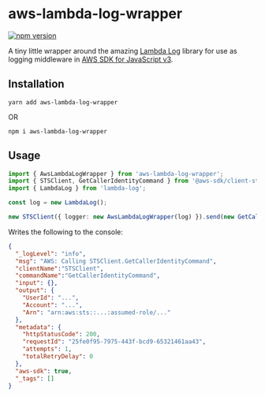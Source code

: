 # aws-lambda-log-wrapper

[![npm version](https://badge.fury.io/js/aws-lambda-log-wrapper.svg)](https://badge.fury.io/js/aws-lambda-log-wrapper)

A tiny little wrapper around the amazing [Lambda Log](https://lambdalog.js.org/) library for use as logging middleware in [AWS SDK for JavaScript v3](https://docs.aws.amazon.com/AWSJavaScriptSDK/v3/latest/).

## Installation

`yarn add aws-lambda-log-wrapper`

OR

`npm i aws-lambda-log-wrapper`

## Usage

```typescript
import { AwsLambdaLogWrapper } from 'aws-lambda-log-wrapper';
import { STSClient, GetCallerIdentityCommand } from '@aws-sdk/client-sts';
import { LambdaLog } from 'lambda-log';

const log = new LambdaLog();

new STSClient({ logger: new AwsLambdaLogWrapper(log) }).send(new GetCallerIdentityCommand({}))
```

Writes the following to the console:
```json
{
  "_logLevel": "info",
  "msg": "AWS: Calling STSClient.GetCallerIdentityCommand",
  "clientName":"STSClient",
  "commandName":"GetCallerIdentityCommand",
  "input": {},
  "output": {
    "UserId": "...",
    "Account": "...",
    "Arn": "arn:aws:sts::...:assumed-role/..."
  },
  "metadata": {
    "httpStatusCode": 200,
    "requestId": "25fe0f95-7975-443f-bcd9-65321461aa43",
    "attempts": 1,
    "totalRetryDelay": 0
  },
  "aws-sdk": true,
  "_tags": []
}
```
